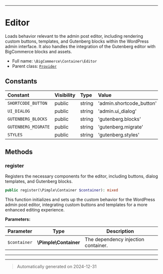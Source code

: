 ***

# Editor

Loads behavior relevant to the admin post editor, including rendering custom buttons,
templates, and Gutenberg blocks within the WordPress admin interface. It also handles
the integration of the Gutenberg editor with BigCommerce blocks and assets.



* Full name: `\BigCommerce\Container\Editor`
* Parent class: [`Provider`](./classes/BigCommerce/Container/Provider.md)


## Constants

| Constant | Visibility | Type | Value |
|:---------|:-----------|:-----|:------|
|`SHORTCODE_BUTTON`|public|string|&#039;admin.shortcode_button&#039;|
|`UI_DIALOG`|public|string|&#039;admin.ui_dialog&#039;|
|`GUTENBERG_BLOCKS`|public|string|&#039;gutenberg.blocks&#039;|
|`GUTENBERG_MIGRATE`|public|string|&#039;gutenberg.migrate&#039;|
|`STYLES`|public|string|&#039;gutenberg.styles&#039;|


## Methods


### register

Registers the necessary components for the editor, including buttons, dialog templates,
and Gutenberg blocks.

```php
public register(\Pimple\Container $container): mixed
```

This function initializes and sets up the custom behavior for the WordPress admin post
editor, integrating custom buttons and templates for a more enhanced editing experience.






**Parameters:**

| Parameter | Type | Description |
|-----------|------|-------------|
| `$container` | **\Pimple\Container** | The dependency injection container. |





***


***
> Automatically generated on 2024-12-31
